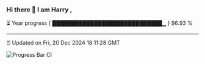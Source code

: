 ### Hi there 👋 I am Harry , 

⏳ Year progress { █████████████████████████████▁ } 96.93 %

---

⏰ Updated on Fri, 20 Dec 2024 18:11:28 GMT

![Progress Bar CI](https://github.com/duykhang68/duykhang68/workflows/Progress%20Bar%20CI/badge.svg)
